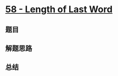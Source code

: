 # [58 - Length of Last Word](https://leetcode.com/problems/length-of-last-word/)

## 题目


## 解题思路


## 总结


